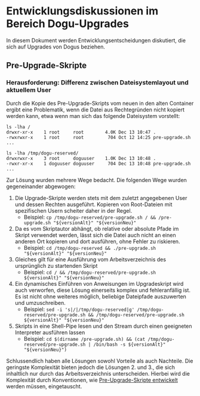 # Entwicklungsdiskussionen im Bereich Dogu-Upgrades

In diesem Dokument werden Entwicklungsentscheidungen diskutiert, die sich auf Upgrades von Dogus beziehen.

## Pre-Upgrade-Skripte

### Herausforderung: Differenz zwischen Dateisystemlayout und aktuellem User

Durch die Kopie des Pre-Upgrade-Skripts vom neuen in den alten Container ergibt eine Problematik, wenn die Datei aus
Rechtegründen nicht kopiert werden kann, etwa wenn man sich das folgende Dateisystem vorstellt:

```
ls -lha / 
drwxr-xr-x    1 root     root        4.0K Dec 13 10:47 .
-rwxrwxr-x    1 root     root         704 Oct 12 14:25 pre-upgrade.sh
...

ls -lha /tmp/dogu-reserved/
drwxrwxr-x    3 root     doguuser    1.0K Dec 13 10:48 .
-rwxr-xr-x    1 doguuser doguuser     704 Dec 13 10:48 pre-upgrade.sh
...
```

Zur Lösung wurden mehrere Wege bedacht. Die folgenden Wege wurden gegeneinander abgewogen:

1. Die Upgrade-Skripte werden stets mit dem zuletzt angegebenen User und dessen Rechten ausgeführt. Kopieren von
   Root-Dateien mit spezifischen Usern scheiter daher in der Regel.
   - Beispiel: `cp /tmp/dogu-reserved/pre-upgrade.sh / && /pre-upgrade.sh "${versionAlt}" "${versionNeu}"`
2. Da es vom Skriptautor abhängt, ob relative oder absolute Pfade im Skript verwendet werden, lässt sich die Datei auch
   nicht an einen anderen Ort kopieren und dort ausführen, ohne Fehler zu riskieren.
   - Beispiel: `cd /tmp/dogu-reserved && ./pre-upgrade.sh "${versionAlt}" "${versionNeu}"`
3. Gleiches gilt für eine Ausführung vom Arbeitsverzeichnis des ursprünglich zu startenden Skript
   - Beispiel: `cd / && /tmp/dogu-reserved/pre-upgrade.sh ${versionAlt}" "${versionNeu}"`
4. Ein dynamisches Einführen von Anweisungen im Upgradeskript wird auch verworfen, diese Lösung einerseits komplex und
   fehleranfällig ist. Es ist nicht ohne weiteres möglich, beliebige Dateipfade auszuwerten und umzuschreiben.
   - Beispiel: `sed -i 's|/|/tmp/dogu-reserved|g' /tmp/dogu-reserved/pre-upgrade.sh && /tmp/dogu-reserved/pre-upgrade.sh ${versionAlt}" "${versionNeu}"`
5. Skripts in eine Shell-Pipe lesen und den Stream durch einen geeigneten Interpreter ausführen lassen
   - Beispiel: `cd $(dirname /pre-upgrade.sh) && (cat /tmp/dogu-reserved/pre-upgrade.sh | /bin/bash -s ${versionAlt}" "${versionNeu}")`

Schlussendlich haben alle Lösungen sowohl Vorteile als auch Nachteile. Die geringste Komplexität bieten jedoch die Lösungen 2. und 3., die sich inhaltlich nur durch das Arbeitsverzeichnis unterscheiden. Hierbei wird die Komplexität durch Konventionen, wie [Pre-Upgrade-Skripte entwickelt](../operations/dogu_upgrades_de.md) werden müssen, eingetauscht.
